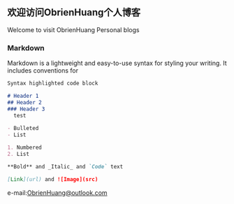 ## 欢迎访问ObrienHuang个人博客
Welcome to visit ObrienHuang Personal blogs

### Markdown

Markdown is a lightweight and easy-to-use syntax for styling your writing. It includes conventions for

```markdown
Syntax highlighted code block

# Header 1
## Header 2
### Header 3
  test
  
- Bulleted
- List

1. Numbered
2. List

**Bold** and _Italic_ and `Code` text

[Link](url) and ![Image](src)
```

e-mail:ObrienHuang@outlook.com
